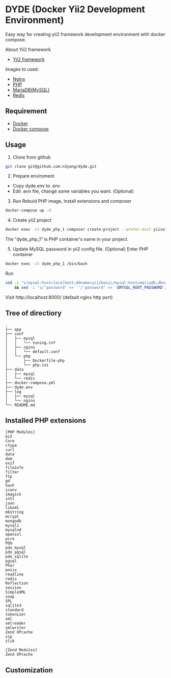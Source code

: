 # DYDE (Docker Yii2 Development Environment)
Easy way for creating yii2 framework development environment with docker compose.

About Yii2 framework
* [Yii2 framework](https://www.github.com/yiisoft/yii2)

Images to used:  
* [Nginx](https://hub.docker.com/_/nginx/)
* [PHP](https://hub.docker.com/_/php/)
* [MariaDB(MySQL)](https://hub.docker.com/_/mariadb/)
* [Redis](https://hub.docker.com/_/redis/)

Requirement
-----------
* [Docker](https://docs.docker.com/engine/installation/)
* [Docker compose](https://docs.docker.com/compose/install/)

Usage
------------
1. Clone from github
```bash
git clone git@github.com:n3yang/dyde.git
```
2. Prepare enviroment

* Copy dyde.env to .env
* Edit .evn file, change some variables you want. (Optional)

3. Run
Rebuid PHP image, install extensions and composer
```bash
docker-compose up -d
```
4. Create yii2 project
```bash
docker exec -it dyde_php_1 composer create-project --prefer-dist yiisoft/yii2-app-basic .
```
The "dyde_php_1" is PHP container's name in your project.

5. Update MySQL password in yii2 config file. (Optional)
Enter PHP container
```bash
docker exec -it dyde_php_1 /bin/bash
```
Run
```bash
sed -i "s/mysql:host=localhost;dbname=yii2basic/mysql:host=mariadb;dbname=$MYSQL_DATABASE/" /var/www/html/config/db.php \
    && sed -i "s/'password' => ''/'password' => '$MYSQL_ROOT_PASSWORD'/" /var/www/html/config/db.php
```

Visit http://localhost:8000/ (default nginx http port)

Tree of directiory
------------------
```
.
├── app
├── conf
│   ├── mysql
│   │   └── tuning.cnf
│   ├── nginx
│   │   └── default.conf
│   └── php
│       ├── Dockerfile-php
│       └── php.ini
├── data
│   ├── mysql
│   └── redis
├── docker-compose.yml
├── dyde.env
├── log
│   ├── mysql
│   └── nginx
└── README.md
```

Installed PHP extensions
------------------------
```
[PHP Modules]
bz2
Core
ctype
curl
date
dom
exif
fileinfo
filter
ftp
gd
hash
iconv
imagick
intl
json
libxml
mbstring
mcrypt
mongodb
mysqli
mysqlnd
openssl
pcre
PDO
pdo_mysql
pdo_pgsql
pdo_sqlite
pgsql
Phar
posix
readline
redis
Reflection
session
SimpleXML
soap
SPL
sqlite3
standard
tokenizer
xml
xmlreader
xmlwriter
Zend OPcache
zip
zlib

[Zend Modules]
Zend OPcache
```

Customization
-------------

